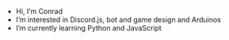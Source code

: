 - Hi, I’m Conrad
- I’m interested in Discord.js, bot and game design and Arduinos
- I’m currently learning Python and JavaScript

<!---
Conrad580/Conrad580 is a ✨ special ✨ repository because its `README.md` (this file) appears on your GitHub profile.
You can click the Preview link to take a look at your changes.
--->
